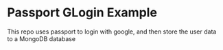 # Passport GLogin Example
This repo uses passport to login with google, and then store the user data to a MongoDB database